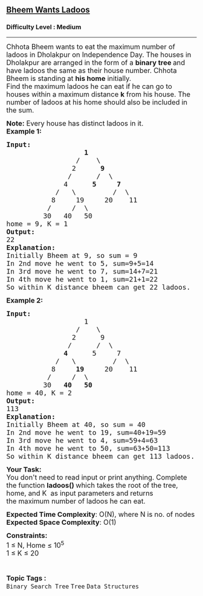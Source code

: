 <h2><a href="https://www.geeksforgeeks.org/problems/bheem-wants-ladoos--170647/1?page=1&category=Tree&sortBy=latest">Bheem Wants Ladoos</a></h2><h3>Difficulty Level : Medium</h3><hr><div class="problems_problem_content__Xm_eO"><p><span style="font-size:18px">Chhota Bheem wants to eat the maximum number of ladoos in Dholakpur&nbsp;on Independence Day. The houses in Dholakpur&nbsp;are arranged in the form of a <strong>binary tree </strong>and have ladoos the same as their house number. Chhota Bheem&nbsp;is standing at <strong>his home</strong>&nbsp;initially.&nbsp;<br>
Find the maximum ladoos he can eat if he can go to houses&nbsp;within a maximum distance <strong>k</strong> from his house. The number of ladoos at his home&nbsp;should also be included in the sum.</span></p>

<p><span style="font-size:18px"><strong>Note:</strong> Every&nbsp;house has distinct ladoos in it.&nbsp;</span><br>
<span style="font-size:18px"><strong>Example 1:</strong></span></p>

<pre><span style="font-size:18px"><strong>Input:</strong>
    &nbsp;              <strong>1</strong>
&nbsp; &nbsp; &nbsp; &nbsp; &nbsp; &nbsp; &nbsp; &nbsp;&nbsp;&nbsp;/&nbsp;&nbsp; &nbsp;\
&nbsp; &nbsp; &nbsp; &nbsp; &nbsp; &nbsp; &nbsp;   2&nbsp; &nbsp; &nbsp; <strong>9</strong>
&nbsp; &nbsp; &nbsp; &nbsp; &nbsp; &nbsp;    /&nbsp; &nbsp; &nbsp;&nbsp;/&nbsp;&nbsp;\
&nbsp; &nbsp; &nbsp; &nbsp; &nbsp;     4&nbsp; &nbsp; &nbsp; <strong>5</strong>&nbsp; &nbsp; &nbsp;<strong>7</strong>
&nbsp; &nbsp; &nbsp; &nbsp;     /&nbsp; &nbsp;\&nbsp; &nbsp; &nbsp; &nbsp; &nbsp;/&nbsp; \
&nbsp; &nbsp; &nbsp;      8&nbsp; &nbsp;  19&nbsp; &nbsp; &nbsp;20&nbsp; &nbsp; 11
&nbsp; &nbsp;       /&nbsp; &nbsp; &nbsp;/&nbsp; \
 &nbsp;       30&nbsp; &nbsp;40&nbsp; &nbsp;50
home = 9, K = 1
<strong>Output:</strong>
22
<strong>Explanation:
</strong>Initially Bheem at 9, so sum = 9
In 2nd move he went to 5, sum=9+5=14
In 3rd move he went to 7, sum=14+7=21
In 4th move he went to 1, sum=21+1=22
So within K distance bheem can get 22 ladoos.  </span>
</pre>

<p><span style="font-size:18px"><strong>Example 2:</strong></span></p>

<pre><span style="font-size:18px"><strong>Input:</strong>
    &nbsp;              1
&nbsp; &nbsp; &nbsp; &nbsp; &nbsp; &nbsp; &nbsp; &nbsp;&nbsp;&nbsp;/&nbsp;&nbsp; &nbsp;\
&nbsp; &nbsp; &nbsp; &nbsp; &nbsp; &nbsp; &nbsp;   2&nbsp; &nbsp; &nbsp; 9
&nbsp; &nbsp; &nbsp; &nbsp; &nbsp; &nbsp;    /&nbsp; &nbsp; &nbsp;&nbsp;/&nbsp;&nbsp;\
&nbsp; &nbsp; &nbsp; &nbsp; &nbsp;     <strong>4</strong>&nbsp; &nbsp; &nbsp; 5&nbsp; &nbsp; &nbsp;7
&nbsp; &nbsp; &nbsp; &nbsp;     /&nbsp; &nbsp;\&nbsp; &nbsp; &nbsp; &nbsp; &nbsp;/&nbsp; \
&nbsp; &nbsp; &nbsp;      8&nbsp; &nbsp;  <strong>19</strong>&nbsp; &nbsp; &nbsp;20&nbsp; &nbsp; 11
&nbsp; &nbsp;       /&nbsp; &nbsp; &nbsp;/&nbsp; \
 &nbsp;       30&nbsp; &nbsp;<strong>40</strong>&nbsp; &nbsp;<strong>50</strong>
home = 40, K = 2
<strong>Output:</strong>
113
<strong>Explanation:</strong>
Initially Bheem at 40, so sum = 40
In 2nd move he went to 19, sum=40+19=59
In 3rd move he went to 4, sum=59+4=63
In 4th move he went to 50, sum=63+50=113
So within K distance bheem can get 113 ladoos.</span>
</pre>

<p><span style="font-size:18px"><strong>Your Task:</strong><br>
You don't need to read input or print anything. Complete the function <strong>ladoos() </strong>which takes the root of the&nbsp;tree, home, and K&nbsp; as input parameters and returns the&nbsp;maximum number of ladoos he can eat.</span></p>

<p><span style="font-size:18px"><strong>Expected Time Complexity</strong>: O(N), where N is no. of nodes</span><br>
<span style="font-size:18px"><strong>Expected Space Complexity</strong>: O(1)</span></p>

<p><span style="font-size:18px"><strong>Constraints:</strong><br>
1 ≤ N, Home&nbsp;≤ 10<sup>5</sup><br>
1 ≤ K ≤ 20</span></p>
</div><br><p><span style=font-size:18px><strong>Topic Tags : </strong><br><code>Binary Search Tree</code>&nbsp;<code>Tree</code>&nbsp;<code>Data Structures</code>&nbsp;
